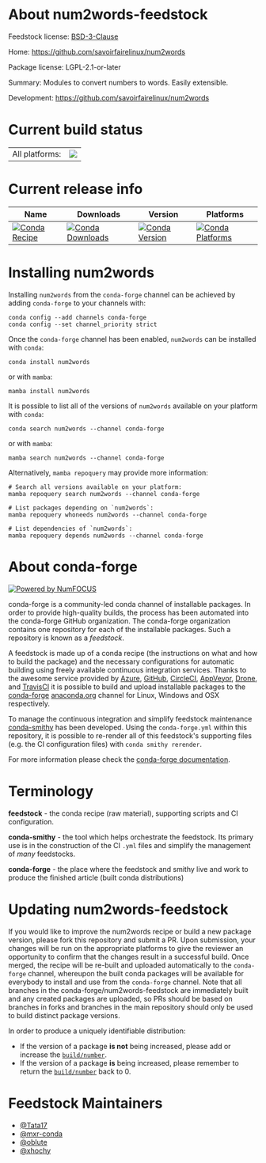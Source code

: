 About num2words-feedstock
=========================

Feedstock license: [BSD-3-Clause](https://github.com/conda-forge/num2words-feedstock/blob/main/LICENSE.txt)

Home: https://github.com/savoirfairelinux/num2words

Package license: LGPL-2.1-or-later

Summary: Modules to convert numbers to words. Easily extensible.

Development: https://github.com/savoirfairelinux/num2words

Current build status
====================


<table><tr><td>All platforms:</td>
    <td>
      <a href="https://dev.azure.com/conda-forge/feedstock-builds/_build/latest?definitionId=11353&branchName=main">
        <img src="https://dev.azure.com/conda-forge/feedstock-builds/_apis/build/status/num2words-feedstock?branchName=main">
      </a>
    </td>
  </tr>
</table>

Current release info
====================

| Name | Downloads | Version | Platforms |
| --- | --- | --- | --- |
| [![Conda Recipe](https://img.shields.io/badge/recipe-num2words-green.svg)](https://anaconda.org/conda-forge/num2words) | [![Conda Downloads](https://img.shields.io/conda/dn/conda-forge/num2words.svg)](https://anaconda.org/conda-forge/num2words) | [![Conda Version](https://img.shields.io/conda/vn/conda-forge/num2words.svg)](https://anaconda.org/conda-forge/num2words) | [![Conda Platforms](https://img.shields.io/conda/pn/conda-forge/num2words.svg)](https://anaconda.org/conda-forge/num2words) |

Installing num2words
====================

Installing `num2words` from the `conda-forge` channel can be achieved by adding `conda-forge` to your channels with:

```
conda config --add channels conda-forge
conda config --set channel_priority strict
```

Once the `conda-forge` channel has been enabled, `num2words` can be installed with `conda`:

```
conda install num2words
```

or with `mamba`:

```
mamba install num2words
```

It is possible to list all of the versions of `num2words` available on your platform with `conda`:

```
conda search num2words --channel conda-forge
```

or with `mamba`:

```
mamba search num2words --channel conda-forge
```

Alternatively, `mamba repoquery` may provide more information:

```
# Search all versions available on your platform:
mamba repoquery search num2words --channel conda-forge

# List packages depending on `num2words`:
mamba repoquery whoneeds num2words --channel conda-forge

# List dependencies of `num2words`:
mamba repoquery depends num2words --channel conda-forge
```


About conda-forge
=================

[![Powered by
NumFOCUS](https://img.shields.io/badge/powered%20by-NumFOCUS-orange.svg?style=flat&colorA=E1523D&colorB=007D8A)](https://numfocus.org)

conda-forge is a community-led conda channel of installable packages.
In order to provide high-quality builds, the process has been automated into the
conda-forge GitHub organization. The conda-forge organization contains one repository
for each of the installable packages. Such a repository is known as a *feedstock*.

A feedstock is made up of a conda recipe (the instructions on what and how to build
the package) and the necessary configurations for automatic building using freely
available continuous integration services. Thanks to the awesome service provided by
[Azure](https://azure.microsoft.com/en-us/services/devops/), [GitHub](https://github.com/),
[CircleCI](https://circleci.com/), [AppVeyor](https://www.appveyor.com/),
[Drone](https://cloud.drone.io/welcome), and [TravisCI](https://travis-ci.com/)
it is possible to build and upload installable packages to the
[conda-forge](https://anaconda.org/conda-forge) [anaconda.org](https://anaconda.org/)
channel for Linux, Windows and OSX respectively.

To manage the continuous integration and simplify feedstock maintenance
[conda-smithy](https://github.com/conda-forge/conda-smithy) has been developed.
Using the ``conda-forge.yml`` within this repository, it is possible to re-render all of
this feedstock's supporting files (e.g. the CI configuration files) with ``conda smithy rerender``.

For more information please check the [conda-forge documentation](https://conda-forge.org/docs/).

Terminology
===========

**feedstock** - the conda recipe (raw material), supporting scripts and CI configuration.

**conda-smithy** - the tool which helps orchestrate the feedstock.
                   Its primary use is in the construction of the CI ``.yml`` files
                   and simplify the management of *many* feedstocks.

**conda-forge** - the place where the feedstock and smithy live and work to
                  produce the finished article (built conda distributions)


Updating num2words-feedstock
============================

If you would like to improve the num2words recipe or build a new
package version, please fork this repository and submit a PR. Upon submission,
your changes will be run on the appropriate platforms to give the reviewer an
opportunity to confirm that the changes result in a successful build. Once
merged, the recipe will be re-built and uploaded automatically to the
`conda-forge` channel, whereupon the built conda packages will be available for
everybody to install and use from the `conda-forge` channel.
Note that all branches in the conda-forge/num2words-feedstock are
immediately built and any created packages are uploaded, so PRs should be based
on branches in forks and branches in the main repository should only be used to
build distinct package versions.

In order to produce a uniquely identifiable distribution:
 * If the version of a package **is not** being increased, please add or increase
   the [``build/number``](https://docs.conda.io/projects/conda-build/en/latest/resources/define-metadata.html#build-number-and-string).
 * If the version of a package **is** being increased, please remember to return
   the [``build/number``](https://docs.conda.io/projects/conda-build/en/latest/resources/define-metadata.html#build-number-and-string)
   back to 0.

Feedstock Maintainers
=====================

* [@Tata17](https://github.com/Tata17/)
* [@mxr-conda](https://github.com/mxr-conda/)
* [@oblute](https://github.com/oblute/)
* [@xhochy](https://github.com/xhochy/)

